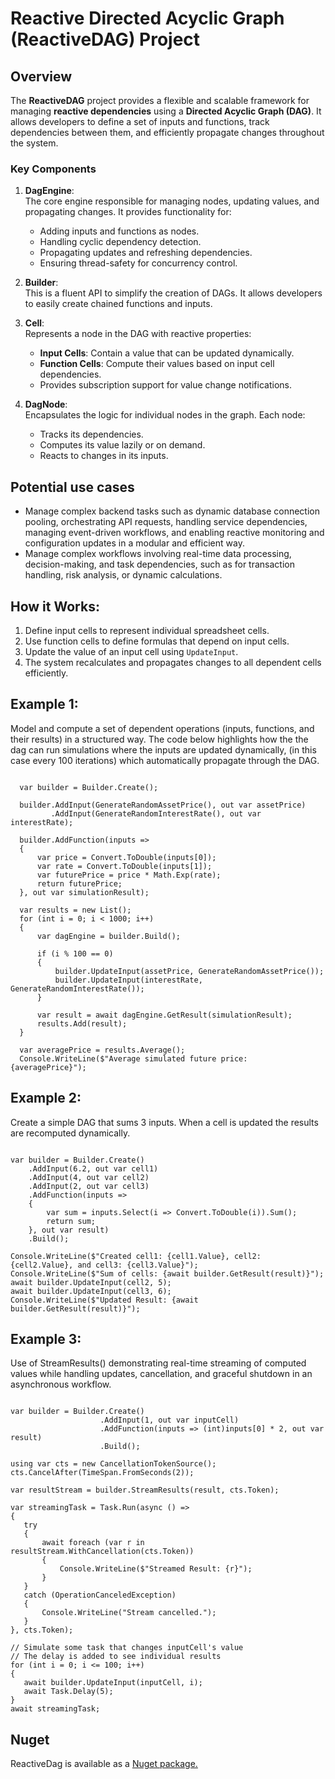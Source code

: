 
# Reactive Directed Acyclic Graph (ReactiveDAG) Project

## Overview

The **ReactiveDAG** project provides a flexible and scalable framework for managing **reactive dependencies** using a **Directed Acyclic Graph (DAG)**. It allows developers to define a set of inputs and functions, track dependencies between them, and efficiently propagate changes throughout the system.

### Key Components

1. **DagEngine**:  
   The core engine responsible for managing nodes, updating values, and propagating changes. It provides functionality for:
   - Adding inputs and functions as nodes.
   - Handling cyclic dependency detection.
   - Propagating updates and refreshing dependencies.
   - Ensuring thread-safety for concurrency control.

2. **Builder**:  
   This is a fluent API to simplify the creation of DAGs. It allows developers to easily create chained functions and inputs.

3. **Cell<T>**:  
   Represents a node in the DAG with reactive properties:
   - **Input Cells**: Contain a value that can be updated dynamically.
   - **Function Cells**: Compute their values based on input cell dependencies.
   - Provides subscription support for value change notifications.

4. **DagNode**:  
   Encapsulates the logic for individual nodes in the graph. Each node:
   - Tracks its dependencies.
   - Computes its value lazily or on demand.
   - Reacts to changes in its inputs.

## Potential use cases

- Manage complex backend tasks such as dynamic database connection pooling, orchestrating API requests, handling service dependencies, managing event-driven workflows, and enabling reactive monitoring and configuration updates in a modular and efficient way.
- Manage complex workflows involving real-time data processing, decision-making, and task dependencies, such as for transaction handling, risk analysis, or dynamic calculations.

## How it Works:
1. Define input cells to represent individual spreadsheet cells.
2. Use function cells to define formulas that depend on input cells.
3. Update the value of an input cell using `UpdateInput`.
4. The system recalculates and propagates changes to all dependent cells efficiently.

## Example 1:
Model and compute a set of dependent operations (inputs, functions, and their results) in a structured way.
The code below highlights how the the dag can run simulations where the inputs are updated dynamically, (in this case every 100 iterations) which automatically propagate through the DAG.
<pre><code>
  var builder = Builder.Create();

  builder.AddInput(GenerateRandomAssetPrice(), out var assetPrice)
         .AddInput(GenerateRandomInterestRate(), out var interestRate);

  builder.AddFunction(inputs =>
  {
      var price = Convert.ToDouble(inputs[0]);
      var rate = Convert.ToDouble(inputs[1]);
      var futurePrice = price * Math.Exp(rate);
      return futurePrice;
  }, out var simulationResult);

  var results = new List<double>();
  for (int i = 0; i < 1000; i++)
  {
      var dagEngine = builder.Build();

      if (i % 100 == 0)
      {
          builder.UpdateInput(assetPrice, GenerateRandomAssetPrice());
          builder.UpdateInput(interestRate, GenerateRandomInterestRate());
      }

      var result = await dagEngine.GetResult<double>(simulationResult);
      results.Add(result);
  }

  var averagePrice = results.Average();
  Console.WriteLine($"Average simulated future price: {averagePrice}");
</code></pre>

## Example 2:
Create a simple DAG that sums 3 inputs. When a cell is updated the results are recomputed dynamically.
<pre><code>
var builder = Builder.Create()
    .AddInput(6.2, out var cell1)
    .AddInput(4, out var cell2)
    .AddInput(2, out var cell3)
    .AddFunction(inputs =>
    {
        var sum = inputs.Select(i => Convert.ToDouble(i)).Sum();
        return sum;
    }, out var result)
    .Build();

Console.WriteLine($"Created cell1: {cell1.Value}, cell2: {cell2.Value}, and cell3: {cell3.Value}");
Console.WriteLine($"Sum of cells: {await builder.GetResult<double>(result)}");
await builder.UpdateInput(cell2, 5);
await builder.UpdateInput(cell3, 6);
Console.WriteLine($"Updated Result: {await builder.GetResult<double>(result)}");
</code></pre>

## Example 3:
Use of StreamResults() demonstrating real-time streaming of computed values while handling updates, cancellation, and graceful shutdown in an asynchronous workflow.
<pre><code>
var builder = Builder.Create()
                    .AddInput(1, out var inputCell)
                    .AddFunction(inputs => (int)inputs[0] * 2, out var result)
                    .Build();

using var cts = new CancellationTokenSource();
cts.CancelAfter(TimeSpan.FromSeconds(2));

var resultStream = builder.StreamResults(result, cts.Token);

var streamingTask = Task.Run(async () =>
{
   try
   {
       await foreach (var r in resultStream.WithCancellation(cts.Token))
       {
           Console.WriteLine($"Streamed Result: {r}");
       }
   }
   catch (OperationCanceledException)
   {
       Console.WriteLine("Stream cancelled.");
   }
}, cts.Token);

// Simulate some task that changes inputCell's value
// The delay is added to see individual results
for (int i = 0; i <= 100; i++)
{
   await builder.UpdateInput(inputCell, i);
   await Task.Delay(5);
}            
await streamingTask;
</code></pre>

## Nuget
ReactiveDag is available as a <a href="https://www.nuget.org/packages/ReactiveDAG">Nuget package.</a>
